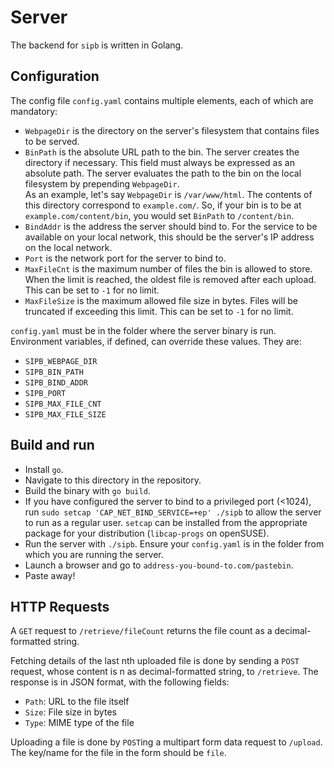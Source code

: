 # Server

The backend for `sipb` is written in Golang.

## Configuration

The config file `config.yaml` contains multiple elements, each of which are mandatory:

- `WebpageDir` is the directory on the server's filesystem that contains files to be served.
- `BinPath` is the absolute URL path to the bin. The server creates the directory if necessary. This field must always be expressed as an absolute path.
The server evaluates the path to the bin on the local filesystem by prepending `WebpageDir`. \
As an example, let's say `WebpageDir` is `/var/www/html`. The contents of this directory correspond to `example.com/`.
So, if your bin is to be at `example.com/content/bin`, you would set `BinPath` to `/content/bin`.
- `BindAddr` is the address the server should bind to. For the service to be available on your local network, this should be the server's IP address on the local network.
- `Port` is the network port for the server to bind to.
- `MaxFileCnt` is the maximum number of files the bin is allowed to store. When the limit is reached, the oldest file is removed after each upload. This can be set to `-1` for no limit.
- `MaxFileSize` is the maximum allowed file size in bytes. Files will be truncated if exceeding this limit. This can be set to `-1` for no limit.

`config.yaml` must be in the folder where the server binary is run.
Environment variables, if defined, can override these values. They are:

- `SIPB_WEBPAGE_DIR`
- `SIPB_BIN_PATH`
- `SIPB_BIND_ADDR`
- `SIPB_PORT`
- `SIPB_MAX_FILE_CNT`
- `SIPB_MAX_FILE_SIZE`

## Build and run

- Install `go`.
- Navigate to this directory in the repository.
- Build the binary with `go build`.
- If you have configured the server to bind to a privileged port (<1024), run `sudo setcap 'CAP_NET_BIND_SERVICE=+ep' ./sipb` to allow the server to run as a regular user. `setcap` can be installed from the appropriate package for your distribution (`libcap-progs` on openSUSE).
- Run the server with `./sipb`. Ensure your `config.yaml` is in the folder from which you are running the server.
- Launch a browser and go to `address-you-bound-to.com/pastebin`.
- Paste away!

## HTTP Requests

A `GET` request to `/retrieve/fileCount` returns the file count as a decimal-formatted string.

Fetching details of the last nth uploaded file is done by sending a `POST` request, whose content is n as decimal-formatted string, to `/retrieve`.
The response is in JSON format, with the following fields:

- `Path`: URL to the file itself
- `Size`: File size in bytes
- `Type`: MIME type of the file

Uploading a file is done by `POST`ing a multipart form data request to `/upload`. The key/name for the file in the form should be `file`.
